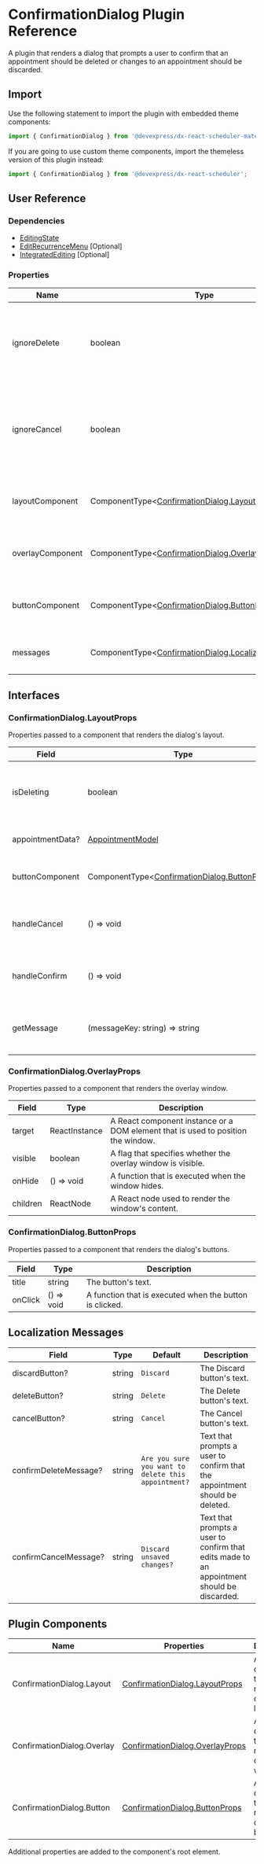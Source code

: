 # ConfirmationDialog Plugin Reference

A plugin that renders a dialog that prompts a user to confirm that an appointment should be deleted or changes to an appointment should be discarded.

## Import

Use the following statement to import the plugin with embedded theme components:

```js
import { ConfirmationDialog } from '@devexpress/dx-react-scheduler-material-ui';
```

If you are going to use custom theme components, import the themeless version of this plugin instead:

```js
import { ConfirmationDialog } from '@devexpress/dx-react-scheduler';
```

## User Reference

### Dependencies

- [EditingState](editing-state.md)
- [EditRecurrenceMenu](edit-recurrence-menu.md) [Optional]
- [IntegratedEditing](integrated-editing.md) [Optional]

### Properties

Name | Type | Default | Description
-----|------|---------|------------
ignoreDelete | boolean | false | Specifies whether to open the dialog when a user attempts to delete an appointment.
ignoreCancel | boolean | false | Specifies whether to open the dialog when a user attempts to discard edits made to an appointment.
layoutComponent | ComponentType&lt;[ConfirmationDialog.LayoutProps](#confirmationdialoglayoutprops)&gt; | | A component that renders the dialog's layout.
overlayComponent | ComponentType&lt;[ConfirmationDialog.OverlayProps](#confirmationdialogoverlayprops)&gt; | | A component that renders the overlay window.
buttonComponent | ComponentType&lt;[ConfirmationDialog.ButtonProps](#confirmationdialogbuttonprops)&gt; | | A component that renders the dialog's buttons.
messages | ComponentType&lt;[ConfirmationDialog.LocalizationMessages](#localization-messages)&gt; | | An object that contains localized messages.

## Interfaces

### ConfirmationDialog.LayoutProps

Properties passed to a component that renders the dialog's layout.

Field | Type | Description
------|------|------------
isDeleting | boolean | **true** if the appointment is being deleted or **false** if it is being edited.
appointmentData? | [AppointmentModel](./scheduler.md#appointmentmodel) | The appointment's data.
buttonComponent | ComponentType&lt;[ConfirmationDialog.ButtonProps](#confirmationdialogbuttonprops)&gt; | A component that renders the dialog's buttons.
handleCancel | () => void | A function that is called when the action is canceled.
handleConfirm | () => void | A function that is called when the action is confirmed.
getMessage | (messageKey: string) => string | Uses a localization message's key to retrieve the message.

### ConfirmationDialog.OverlayProps

Properties passed to a component that renders the overlay window.

Field | Type | Description
------|------|------------
target | ReactInstance | A React component instance or a DOM element that is used to position the window.
visible | boolean | A flag that specifies whether the overlay window is visible.
onHide | () => void | A function that is executed when the window hides.
children | ReactNode | A React node used to render the window's content.

### ConfirmationDialog.ButtonProps

Properties passed to a component that renders the dialog's buttons.

Field | Type | Description
------|------|------------
title | string | The button's text.
onClick | () => void | A function that is executed when the button is clicked.

## Localization Messages

Field | Type | Default | Description
------|------|---------|------------
discardButton? | string | `Discard` | The Discard button's text.
deleteButton? | string | `Delete` | The Delete button's text.
cancelButton? | string | `Cancel` | The Cancel button's text.
confirmDeleteMessage? | string | `Are you sure you want to delete this appointment?` | Text that prompts a user to confirm that the appointment should be deleted.
confirmCancelMessage? | string | `Discard unsaved changes?` | Text that prompts a user to confirm that edits made to an appointment should be discarded.

## Plugin Components

Name | Properties | Description
-----|------------|------------
ConfirmationDialog.Layout | [ConfirmationDialog.LayoutProps](#confirmationdialoglayoutprops) | A component that renders the dialog's layout.
ConfirmationDialog.Overlay | [ConfirmationDialog.OverlayProps](#confirmationdialogoverlayprops) | A component that renders the overlay window.
ConfirmationDialog.Button | [ConfirmationDialog.ButtonProps](#confirmationdialogbuttonprops) | A component that renders the dialog's buttons.

Additional properties are added to the component's root element.
